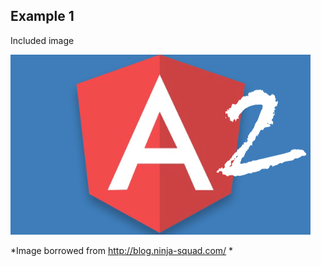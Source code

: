 ## Example 1

Included image

![alt text](/local/content/img/ng2-logo.png)

*Image borrowed from http://blog.ninja-squad.com/ *